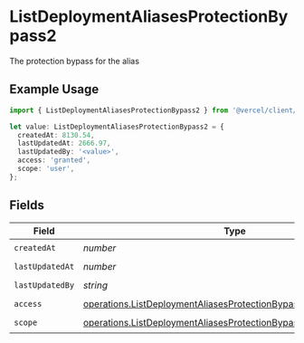 # ListDeploymentAliasesProtectionBypass2

The protection bypass for the alias

## Example Usage

```typescript
import { ListDeploymentAliasesProtectionBypass2 } from '@vercel/client/models/operations';

let value: ListDeploymentAliasesProtectionBypass2 = {
  createdAt: 8130.54,
  lastUpdatedAt: 2666.97,
  lastUpdatedBy: '<value>',
  access: 'granted',
  scope: 'user',
};
```

## Fields

| Field           | Type                                                                                                                                                 | Required           | Description |
| --------------- | ---------------------------------------------------------------------------------------------------------------------------------------------------- | ------------------ | ----------- |
| `createdAt`     | _number_                                                                                                                                             | :heavy_check_mark: | N/A         |
| `lastUpdatedAt` | _number_                                                                                                                                             | :heavy_check_mark: | N/A         |
| `lastUpdatedBy` | _string_                                                                                                                                             | :heavy_check_mark: | N/A         |
| `access`        | [operations.ListDeploymentAliasesProtectionBypassAccess](../../models/operations/listdeploymentaliasesprotectionbypassaccess.md)                     | :heavy_check_mark: | N/A         |
| `scope`         | [operations.ListDeploymentAliasesProtectionBypassDeploymentsScope](../../models/operations/listdeploymentaliasesprotectionbypassdeploymentsscope.md) | :heavy_check_mark: | N/A         |
